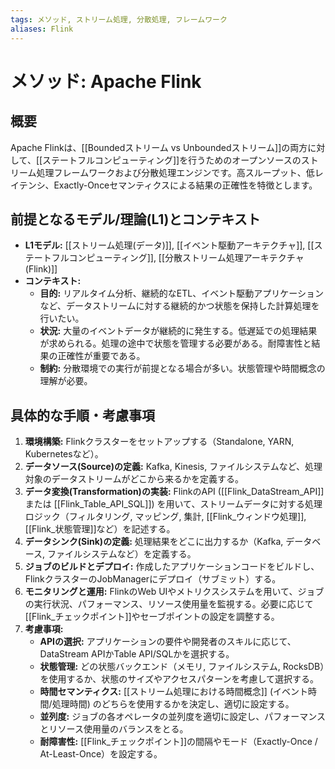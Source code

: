 ```yaml
---
tags: メソッド, ストリーム処理, 分散処理, フレームワーク
aliases: Flink
---
```


# メソッド: Apache Flink

## 概要
Apache Flinkは、[[Boundedストリーム vs Unboundedストリーム]]の両方に対して、[[ステートフルコンピューティング]]を行うためのオープンソースのストリーム処理フレームワークおよび分散処理エンジンです。高スループット、低レイテンシ、Exactly-Onceセマンティクスによる結果の正確性を特徴とします。

## 前提となるモデル/理論(L1)とコンテキスト
* **L1モデル:** [[ストリーム処理(データ)]], [[イベント駆動アーキテクチャ]], [[ステートフルコンピューティング]], [[分散ストリーム処理アーキテクチャ(Flink)]]
* **コンテキスト:**
    * **目的:** リアルタイム分析、継続的なETL、イベント駆動アプリケーションなど、データストリームに対する継続的かつ状態を保持した計算処理を行いたい。
    * **状況:** 大量のイベントデータが継続的に発生する。低遅延での処理結果が求められる。処理の途中で状態を管理する必要がある。耐障害性と結果の正確性が重要である。
    * **制約:** 分散環境での実行が前提となる場合が多い。状態管理や時間概念の理解が必要。

## 具体的な手順・考慮事項
1.  **環境構築:** Flinkクラスターをセットアップする（Standalone, YARN, Kubernetesなど）。
2.  **データソース(Source)の定義:** Kafka, Kinesis, ファイルシステムなど、処理対象のデータストリームがどこから来るかを定義する。
3.  **データ変換(Transformation)の実装:** FlinkのAPI ([[Flink_DataStream_API]] または [[Flink_Table_API_SQL]]) を用いて、ストリームデータに対する処理ロジック（フィルタリング, マッピング, 集計, [[Flink_ウィンドウ処理]], [[Flink_状態管理]]など）を記述する。
4.  **データシンク(Sink)の定義:** 処理結果をどこに出力するか（Kafka, データベース, ファイルシステムなど）を定義する。
5.  **ジョブのビルドとデプロイ:** 作成したアプリケーションコードをビルドし、FlinkクラスターのJobManagerにデプロイ（サブミット）する。
6.  **モニタリングと運用:** FlinkのWeb UIやメトリクスシステムを用いて、ジョブの実行状況、パフォーマンス、リソース使用量を監視する。必要に応じて[[Flink_チェックポイント]]やセーブポイントの設定を調整する。
7.  **考慮事項:**
    * **APIの選択:** アプリケーションの要件や開発者のスキルに応じて、DataStream APIかTable API/SQLかを選択する。
    * **状態管理:** どの状態バックエンド（メモリ, ファイルシステム, RocksDB）を使用するか、状態のサイズやアクセスパターンを考慮して選択する。
    * **時間セマンティクス:** [[ストリーム処理における時間概念]] (イベント時間/処理時間) のどちらを使用するかを決定し、適切に設定する。
    * **並列度:** ジョブの各オペレータの並列度を適切に設定し、パフォーマンスとリソース使用量のバランスをとる。
    * **耐障害性:** [[Flink_チェックポイント]]の間隔やモード（Exactly-Once / At-Least-Once）を設定する。